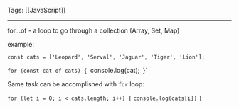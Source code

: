 
Tags: [[JavaScript]]

---
 
for...of - a loop to go through a collection (Array, Set, Map)

example: 

`const cats = ['Leopard', 'Serval', 'Jaguar', 'Tiger', 'Lion'];`

`for (const cat of cats) {
	`console.log(cat);`
`}`

Same task can be accomplished with `for` loop:

`for (let i = 0; i < cats.length; i++) {`
	`console.log(cats[i])`
`}`
